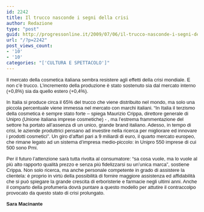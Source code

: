 ```yaml
---
id: 2242
title: Il trucco nasconde i segni della crisi
author: Redazione
type: "post"
guid: http://progressonline.it/2009/07/06/il-trucco-nasconde-i-segni-della-crisi/
url: "/?p=2242"
post_views_count:
- '10'
- '10'
categories: "['CULTURA E SPETTACOLO']"
---
```


<font face="Tahoma, sans-serif"><font size="2">Il mercato della cosmetica italiana sembra resistere agli effetti della crisi mondiale. E non c’è trucco. L’incremento della produzione è stato sostenuto sia dal mercato interno (+0,8%) sia da quello estero (+0,4%). </font></font>

<font face="Tahoma, sans-serif"><font size="2">In Italia si produce circa il 65% del trucco che viene distribuito nel mondo, ma solo una piccola percentuale viene immessa nel mercato con marchi italiani. “In Italia il terzismo della cosmetica è sempre stato forte – spiega Maurizio Crippa, direttore generale di Unipro (Unione italiana imprese cosmetiche) - , ma l’estrema frammentazione del settore ha portato all’assenza di un unico, grande brand italiano. Adesso, in tempo di crisi, le aziende produttrici pensano ad investire nella ricerca per migliorare ed innovare i prodotti cosmetici”. Un giro d’affari pari a 9 miliardi di euro, il quarto mercato europeo, che rimane legato ad un sistema d’impresa medio-piccolo: in Unipro 550 imprese di cui 500 sono Pmi.</font></font>

<font face="Tahoma, sans-serif"><font size="2">Per il futuro l’attenzione sarà tutta rivolta al consumatore: “sa cosa vuole, ma lo vuole al più alto rapporto qualità prezzo e senza più fidelizzarsi su un’unica marca”, sostiene Crippa. Non solo ricerca, ma anche personale competente in grado di assistere la clientela: è proprio in virtù della possibilità di fornire maggiore assistenza ed affidabilità che si può spiegare la grande crescita di erboristerie e farmacie negli ultimi anni. Anche il comparto della profumeria dovrà puntare a questo modello per attutire il contraccolpo provocato da questo stato di crisi prolungato.</font></font>

<font face="Tahoma, sans-serif"><font size="2">**Sara Macinante**</font></font>